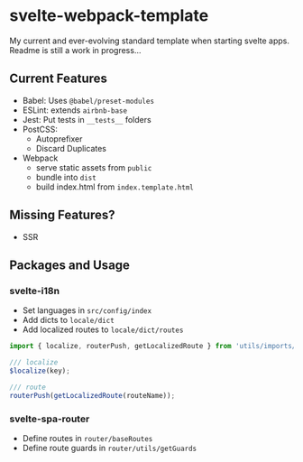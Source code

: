 # svelte-webpack-template
My current and ever-evolving standard template when starting svelte apps. Readme is still a work in progress...

## Current Features

- Babel: Uses `@babel/preset-modules`
- ESLint: extends `airbnb-base`
- Jest: Put tests in `__tests__` folders
- PostCSS:
  - Autoprefixer
  - Discard Duplicates
- Webpack
  - serve static assets from `public`
  - bundle into `dist`
  - build index.html from `index.template.html`

## Missing Features?

- SSR

## Packages and Usage

### svelte-i18n

- Set languages in `src/config/index`
- Add dicts to `locale/dict`
- Add localized routes to `locale/dict/routes`

```js
import { localize, routerPush, getLocalizedRoute } from 'utils/imports/core';

/// localize
$localize(key);

/// route
routerPush(getLocalizedRoute(routeName));
```

### svelte-spa-router

- Define routes in `router/baseRoutes`
- Define route guards in `router/utils/getGuards`